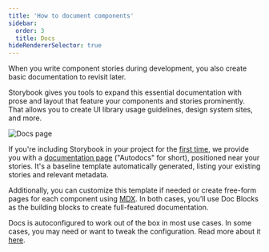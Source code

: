 ```yaml
---
title: 'How to document components'
sidebar:
  order: 3
  title: Docs
hideRendererSelector: true
---
```


When you write component stories during development, you also create basic documentation to revisit later.

Storybook gives you tools to expand this essential documentation with prose and layout that feature your components and stories prominently. That allows you to create UI library usage guidelines, design system sites, and more.

![Docs page](./docs-completed.png)

If you're including Storybook in your project for the [first time](../get-started/install.md), we provide you with a [documentation page](./autodocs.md) ("Autodocs" for short), positioned near your stories. It's a baseline template automatically generated, listing your existing stories and relevant metadata.

Additionally, you can customize this template if needed or create free-form pages for each component using [MDX](./mdx.md). In both cases, you’ll use Doc Blocks as the building blocks to create full-featured documentation.

Docs is autoconfigured to work out of the box in most use cases. In some cases, you may need or want to tweak the configuration. Read more about it [here](https://storybook.js.org/addons/@storybook/addon-docs).

